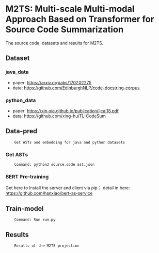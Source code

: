 # M2TS: Multi-scale Multi-modal Approach Based on Transformer for Source Code Summarization
The source code, datasets and results for M2TS.
## Dataset
### java_data
* paper: https://arxiv.org/abs/1707.02275
* data: https://github.com/EdinburghNLP/code-docstring-corpus
### python_data
* paper: https://xin-xia.github.io/publication/ijcai18.pdf
* data: https://github.com/xing-hu/TL-CodeSum
## Data-pred
        Get ASTs and embedding for java and python datasets
### Get ASTs
        Command: python3 source.code ast.json
### BERT Pre-training
Get here to Install the server and client via pip：
detail in here: https://github.com/hanxiao/bert-as-service
## Train-model
        Command: Run run.py
## Results
        Results of the M2TS projection
